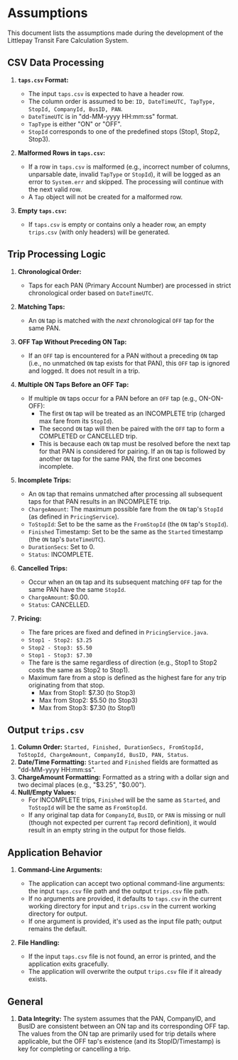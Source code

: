 # Assumptions

This document lists the assumptions made during the development of the Littlepay Transit Fare Calculation System.

## CSV Data Processing

1.  **`taps.csv` Format:**

    - The input `taps.csv` is expected to have a header row.
    - The column order is assumed to be: `ID, DateTimeUTC, TapType, StopId, CompanyId, BusID, PAN`.
    - `DateTimeUTC` is in "dd-MM-yyyy HH:mm:ss" format.
    - `TapType` is either "ON" or "OFF".
    - `StopId` corresponds to one of the predefined stops (Stop1, Stop2, Stop3).

2.  **Malformed Rows in `taps.csv`:**

    - If a row in `taps.csv` is malformed (e.g., incorrect number of columns, unparsable date, invalid `TapType` or `StopId`), it will be logged as an error to `System.err` and skipped. The processing will continue with the next valid row.
    - A `Tap` object will not be created for a malformed row.

3.  **Empty `taps.csv`:**
    - If `taps.csv` is empty or contains only a header row, an empty `trips.csv` (with only headers) will be generated.

## Trip Processing Logic

1.  **Chronological Order:**

    - Taps for each PAN (Primary Account Number) are processed in strict chronological order based on `DateTimeUTC`.

2.  **Matching Taps:**

    - An `ON` tap is matched with the _next_ chronological `OFF` tap for the same PAN.

3.  **OFF Tap Without Preceding ON Tap:**

    - If an `OFF` tap is encountered for a PAN without a preceding `ON` tap (i.e., no unmatched `ON` tap exists for that PAN), this `OFF` tap is ignored and logged. It does not result in a trip.

4.  **Multiple ON Taps Before an OFF Tap:**

    - If multiple `ON` taps occur for a PAN before an `OFF` tap (e.g., ON-ON-OFF):
      - The first `ON` tap will be treated as an INCOMPLETE trip (charged max fare from its `StopId`).
      - The second `ON` tap will then be paired with the `OFF` tap to form a COMPLETED or CANCELLED trip.
      - This is because each `ON` tap must be resolved before the next tap for that PAN is considered for pairing. If an `ON` tap is followed by another `ON` tap for the same PAN, the first one becomes incomplete.

5.  **Incomplete Trips:**

    - An `ON` tap that remains unmatched after processing all subsequent taps for that PAN results in an INCOMPLETE trip.
    - `ChargeAmount`: The maximum possible fare from the `ON` tap's `StopId` (as defined in `PricingService`).
    - `ToStopId`: Set to be the same as the `FromStopId` (the `ON` tap's `StopId`).
    - `Finished` Timestamp: Set to be the same as the `Started` timestamp (the `ON` tap's `DateTimeUTC`).
    - `DurationSecs`: Set to 0.
    - `Status`: INCOMPLETE.

6.  **Cancelled Trips:**

    - Occur when an `ON` tap and its subsequent matching `OFF` tap for the same PAN have the same `StopId`.
    - `ChargeAmount`: $0.00.
    - `Status`: CANCELLED.

7.  **Pricing:**
    - The fare prices are fixed and defined in `PricingService.java`.
    - `Stop1 - Stop2: $3.25`
    - `Stop2 - Stop3: $5.50`
    - `Stop1 - Stop3: $7.30`
    - The fare is the same regardless of direction (e.g., Stop1 to Stop2 costs the same as Stop2 to Stop1).
    - Maximum fare from a stop is defined as the highest fare for any trip originating from that stop.
      - Max from Stop1: $7.30 (to Stop3)
      - Max from Stop2: $5.50 (to Stop3)
      - Max from Stop3: $7.30 (to Stop1)

## Output `trips.csv`

1.  **Column Order:** `Started, Finished, DurationSecs, FromStopId, ToStopId, ChargeAmount, CompanyId, BusID, PAN, Status`.
2.  **Date/Time Formatting:** `Started` and `Finished` fields are formatted as "dd-MM-yyyy HH:mm:ss".
3.  **ChargeAmount Formatting:** Formatted as a string with a dollar sign and two decimal places (e.g., "$3.25", "$0.00").
4.  **Null/Empty Values:**
    - For INCOMPLETE trips, `Finished` will be the same as `Started`, and `ToStopId` will be the same as `FromStopId`.
    - If any original tap data for `CompanyId`, `BusID`, or `PAN` is missing or null (though not expected per current `Tap` record definition), it would result in an empty string in the output for those fields.

## Application Behavior

1.  **Command-Line Arguments:**

    - The application can accept two optional command-line arguments: the input `taps.csv` file path and the output `trips.csv` file path.
    - If no arguments are provided, it defaults to `taps.csv` in the current working directory for input and `trips.csv` in the current working directory for output.
    - If one argument is provided, it's used as the input file path; output remains the default.

2.  **File Handling:**
    - If the input `taps.csv` file is not found, an error is printed, and the application exits gracefully.
    - The application will overwrite the output `trips.csv` file if it already exists.

## General

1.  **Data Integrity:** The system assumes that the PAN, CompanyID, and BusID are consistent between an ON tap and its corresponding OFF tap. The values from the ON tap are primarily used for trip details where applicable, but the OFF tap's existence (and its StopID/Timestamp) is key for completing or cancelling a trip.
